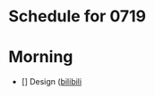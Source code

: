 # Schedule for 0719

# Morning
- [] Design ([bilibili](https://www.bilibili.com/video/BV1FZ4y1g74Y?spm_id_from=333.851.b_7265706f7274466972737431.14)









